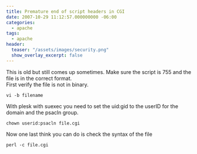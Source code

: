 ```yaml
---
title: Premature end of script headers in CGI
date: 2007-10-29 11:12:57.000000000 -06:00
categories:
  - apache
tags:
  - apache
header:
  teaser: "/assets/images/security.png"
  show_overlay_excerpt: false
---
```

This is old but still comes up sometimes. Make sure the script is 755 and the file is in the correct format.<br />
First verify the file is not in binary.

```shell
vi -b filename
```

With plesk with suexec you need to set the uid:gid to the userID for the domain and the psacln group.

```shell
chown userid:psacln file.cgi
```

Now one last think you can do is check the syntax of the file

```shell
perl -c file.cgi
```

